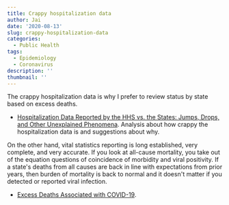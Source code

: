 ```yaml
---
title: Crappy hospitalization data
author: Jai
date: '2020-08-13'
slug: crappy-hospitalization-data
categories:
  - Public Health
tags:
  - Epidemiology
  - Coronavirus
description: ''
thumbnail: ''
---
```


The crappy hospitalization data is why I prefer to review status by state based on excess deaths.

- [Hospitalization Data Reported by the HHS vs. the States: Jumps, Drops, and Other Unexplained Phenomena](
https://covidtracking.com/blog/hospitalization-data-reported-by-the-hhs-vs-the-states-jumps-drops-and-other). Analysis about how crappy the hospitalization data is and suggestions about why.

On the other hand, vital statistics reporting is long established, very complete, and very accurate. If you look at all-cause mortality, you take out of the equation questions of coincidence of morbidity and viral positivity. If a state's deaths from all causes are back in line with expectations from prior years, then burden of mortality is back to normal and it doesn't matter if you detected or reported viral infection.

- [Excess Deaths Associated with COVID-19](https://www.cdc.gov/nchs/nvss/vsrr/covid19/excess_deaths.htm).